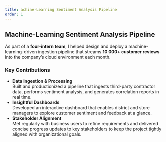 ```yaml
---
title: achine-Learning Sentiment Analysis Pipeline
order: 1
---
```


## Machine-Learning Sentiment Analysis Pipeline

As part of a **four-intern team**, I helped design and deploy a machine-learning–driven ingestion pipeline that streams **10 000+ customer reviews** into the company’s cloud environment each month.

### Key Contributions
- **Data Ingestion & Processing**  
  Built and productionized a pipeline that ingests third-party contractor data, performs sentiment analysis, and generates correlation reports in real time.
- **Insightful Dashboards**  
  Developed an interactive dashboard that enables district and store managers to explore customer sentiment and feedback at a glance.
- **Stakeholder Alignment**  
  Met regularly with business users to refine requirements and delivered concise progress updates to key stakeholders to keep the project tightly aligned with organizational goals.
